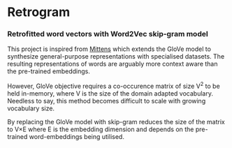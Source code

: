 # Retrogram
### Retrofitted word vectors with Word2Vec skip-gram model

This project is inspired from [Mittens](https://github.com/roamanalytics/mittens) which extends the GloVe model 
to synthesize general-purpose representations with specialised datasets. The resulting representations of words 
are arguably more context aware than the pre-trained embeddings. 

However, GloVe objective requires a co-occurence matrix of size V<sup>2</sup> to be 
held in-memory, where V is the size of the domain adapted vocabulary. Needless to say, this method 
becomes difficult to scale with growing vocabulary size.

By replacing the GloVe model with skip-gram reduces the size of the matrix to V×E where E is the embedding dimension 
and depends on the pre-trained word-embeddings being utilised.
